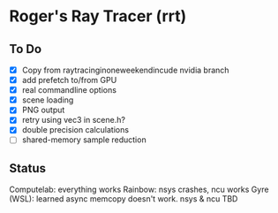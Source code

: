 # Roger's Ray Tracer (rrt)

## To Do

- [x] Copy from raytracinginoneweekendincude nvidia branch
- [x] add prefetch to/from GPU
- [x] real commandline options
- [x] scene loading
- [x] PNG output
- [x] retry using vec3 in scene.h?
- [x] double precision calculations
- [ ] shared-memory sample reduction

## Status

Computelab: everything works
Rainbow:    nsys crashes, ncu works
Gyre (WSL): learned async memcopy doesn't work. nsys & ncu TBD